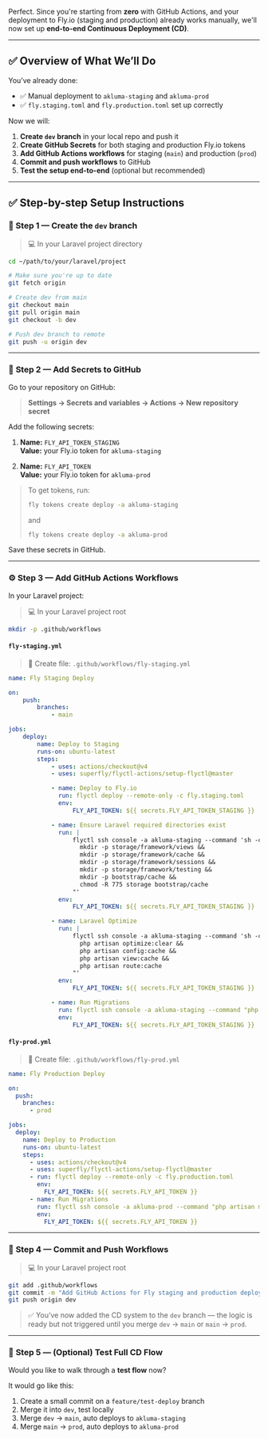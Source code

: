 Perfect. Since you're starting from **zero** with GitHub Actions, and your deployment to Fly.io (staging and production) already works manually, we'll now set up **end-to-end Continuous Deployment (CD)**.

---

## ✅ **Overview of What We’ll Do**

You’ve already done:
- ✅ Manual deployment to `akluma-staging` and `akluma-prod`
- ✅ `fly.staging.toml` and `fly.production.toml` set up correctly

Now we will:
1. **Create `dev` branch** in your local repo and push it
2. **Create GitHub Secrets** for both staging and production Fly.io tokens
3. **Add GitHub Actions workflows** for staging (`main`) and production (`prod`)
4. **Commit and push workflows** to GitHub
5. **Test the setup end-to-end** (optional but recommended)

---

## ✅ **Step-by-step Setup Instructions**

### **🧱 Step 1 — Create the `dev` branch**

> 💻 In your Laravel project directory

```bash
cd ~/path/to/your/laravel/project

# Make sure you're up to date
git fetch origin

# Create dev from main
git checkout main
git pull origin main
git checkout -b dev

# Push dev branch to remote
git push -u origin dev
```

---

### 🔐 **Step 2 — Add Secrets to GitHub**

Go to your repository on GitHub:

> **Settings → Secrets and variables → Actions → New repository secret**

Add the following secrets:

1. **Name:** `FLY_API_TOKEN_STAGING`  
   **Value:** your Fly.io token for `akluma-staging`

2. **Name:** `FLY_API_TOKEN`  
   **Value:** your Fly.io token for `akluma-prod`

> To get tokens, run:
> ```bash
> fly tokens create deploy -a akluma-staging
> ```
> and
> ```bash
> fly tokens create deploy -a akluma-prod
> ```

Save these secrets in GitHub.

---

### ⚙️ **Step 3 — Add GitHub Actions Workflows**

In your Laravel project:

> 💻 In your Laravel project root

```bash
mkdir -p .github/workflows
```

#### `fly-staging.yml`

> 📄 Create file: `.github/workflows/fly-staging.yml`

```yaml
name: Fly Staging Deploy

on:
    push:
        branches:
            - main

jobs:
    deploy:
        name: Deploy to Staging
        runs-on: ubuntu-latest
        steps:
            - uses: actions/checkout@v4
            - uses: superfly/flyctl-actions/setup-flyctl@master

            - name: Deploy to Fly.io
              run: flyctl deploy --remote-only -c fly.staging.toml
              env:
                  FLY_API_TOKEN: ${{ secrets.FLY_API_TOKEN_STAGING }}

            - name: Ensure Laravel required directories exist
              run: |
                  flyctl ssh console -a akluma-staging --command 'sh -c "
                    mkdir -p storage/framework/views &&
                    mkdir -p storage/framework/cache &&
                    mkdir -p storage/framework/sessions &&
                    mkdir -p storage/framework/testing &&
                    mkdir -p bootstrap/cache &&
                    chmod -R 775 storage bootstrap/cache
                  "'
              env:
                  FLY_API_TOKEN: ${{ secrets.FLY_API_TOKEN_STAGING }}

            - name: Laravel Optimize
              run: |
                  flyctl ssh console -a akluma-staging --command 'sh -c "
                    php artisan optimize:clear &&
                    php artisan config:cache &&
                    php artisan view:cache &&
                    php artisan route:cache
                  "'
              env:
                  FLY_API_TOKEN: ${{ secrets.FLY_API_TOKEN_STAGING }}

            - name: Run Migrations
              run: flyctl ssh console -a akluma-staging --command "php artisan migrate --force"
              env:
                  FLY_API_TOKEN: ${{ secrets.FLY_API_TOKEN_STAGING }}


```

#### `fly-prod.yml`

> 📄 Create file: `.github/workflows/fly-prod.yml`

```yaml
name: Fly Production Deploy

on:
  push:
    branches:
      - prod

jobs:
  deploy:
    name: Deploy to Production
    runs-on: ubuntu-latest
    steps:
      - uses: actions/checkout@v4
      - uses: superfly/flyctl-actions/setup-flyctl@master
      - run: flyctl deploy --remote-only -c fly.production.toml
        env:
          FLY_API_TOKEN: ${{ secrets.FLY_API_TOKEN }}
      - name: Run Migrations
        run: flyctl ssh console -a akluma-prod --command "php artisan migrate --force"
        env:
          FLY_API_TOKEN: ${{ secrets.FLY_API_TOKEN }}
```

---

### 💾 **Step 4 — Commit and Push Workflows**

> 💻 In your Laravel project root

```bash
git add .github/workflows
git commit -m "Add GitHub Actions for Fly staging and production deploy"
git push origin dev
```

> ✅ You’ve now added the CD system to the `dev` branch — the logic is ready but not triggered until you merge `dev` → `main` or `main` → `prod`.

---

### 🧪 **Step 5 — (Optional) Test Full CD Flow**

Would you like to walk through a **test flow** now?

It would go like this:

1. Create a small commit on a `feature/test-deploy` branch
2. Merge it into `dev`, test locally
3. Merge `dev` → `main`, auto deploys to `akluma-staging`
4. Merge `main` → `prod`, auto deploys to `akluma-prod`

